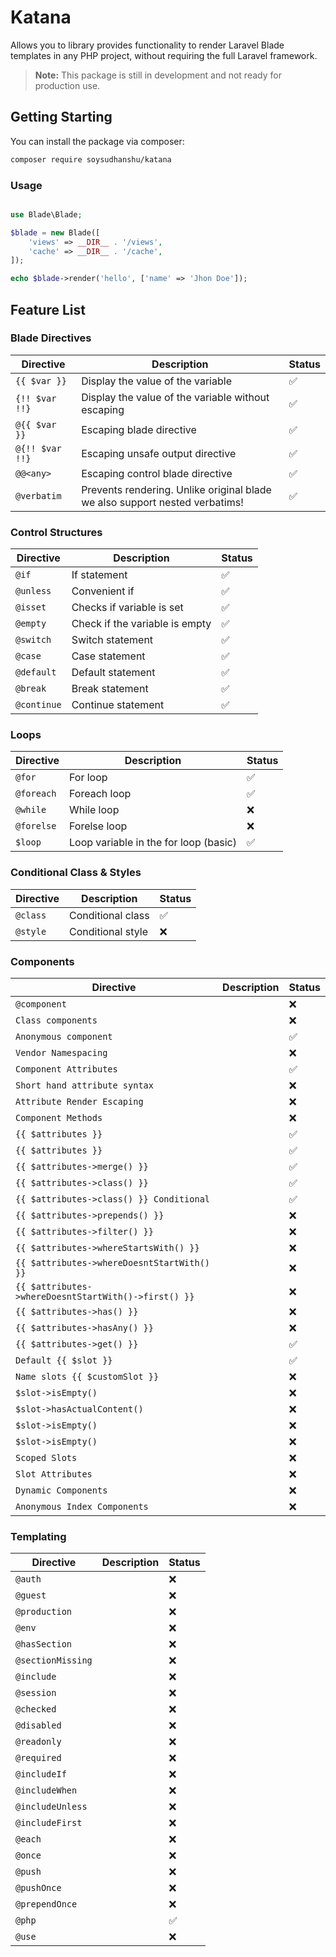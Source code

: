 # Katana

Allows you to library provides functionality to render Laravel Blade templates in any PHP project, without requiring the full Laravel framework.

> **Note:** This package is still in development and not ready for production use.

## Getting Starting

You can install the package via composer:

```bash
composer require soysudhanshu/katana
```

### Usage

```php

use Blade\Blade;

$blade = new Blade([
    'views' => __DIR__ . '/views',
    'cache' => __DIR__ . '/cache',
]);

echo $blade->render('hello', ['name' => 'Jhon Doe']);
```

## Feature List
### Blade Directives
| Directive | Description | Status
| --- | --- | --- |
|  `{{ $var }}` | Display the value of the variable | ✅ |
| `{!! $var !!}` | Display the value of the variable without escaping | ✅ |
| `@{{ $var }}` | Escaping blade directive | ✅ |
| `@{!! $var !!}` | Escaping unsafe output directive | ✅ |
| `@@<any>` | Escaping control blade directive | ✅ |
| `@verbatim` | Prevents rendering. Unlike original blade we also support nested verbatims! | ✅ |


### Control Structures
| Directive | Description | Status
| --- | --- | --- |
| `@if` | If statement | ✅ |
| `@unless` | Convenient if | ✅ |
| `@isset` | Checks if variable is set | ✅ |
| `@empty` | Check if the variable is empty | ✅ |
| `@switch` | Switch statement | ✅ |
| `@case` | Case statement | ✅ |
| `@default` | Default statement | ✅ |
| `@break` | Break statement | ✅ |
| `@continue` | Continue statement | ✅ |

### Loops
| Directive | Description | Status
| --- | --- | --- |
| `@for` | For loop | ✅ |
| `@foreach` | Foreach loop | ✅ |
| `@while` | While loop | ❌ |
| `@forelse` | Forelse loop | ❌ |
| `$loop` | Loop variable in the for loop (basic) | ✅ |

### Conditional Class & Styles
| Directive | Description | Status
| --- | --- | --- |
| `@class` | Conditional class | ✅ |
| `@style` | Conditional style | ❌ |

### Components
| Directive | Description | Status
|--|--|--|
|`@component`|  | ❌
| `Class components` |  | ❌
|`Anonymous component`|   | ✅
|`Vendor Namespacing`|  | ❌
|`Component Attributes`|  | ✅
|`Short hand attribute syntax`|  | ❌
|`Attribute Render Escaping`|  | ❌
|`Component Methods`|  | ❌
|`{{ $attributes }}`|  | ✅
|`{{ $attributes }}`|  | ✅
|`{{ $attributes->merge() }}`|  | ✅
|`{{ $attributes->class() }}`|  | ✅
|`{{ $attributes->class() }} Conditional`|  | ✅
|`{{ $attributes->prepends() }}`|  | ❌
|`{{ $attributes->filter() }}`|  | ❌
|`{{ $attributes->whereStartsWith() }}`|  | ❌
|`{{ $attributes->whereDoesntStartWith() }}`|  | ❌
|`{{ $attributes->whereDoesntStartWith()->first() }}`|  | ❌
|`{{ $attributes->has() }}`|  | ❌
|`{{ $attributes->hasAny() }}`|  | ❌
|`{{ $attributes->get() }}`|  | ✅
|`Default {{ $slot }}`|  | ✅
|`Name slots {{ $customSlot }}`|  | ❌
|`$slot->isEmpty()`|  | ❌
|`$slot->hasActualContent()`|  | ❌
|`$slot->isEmpty()`|  | ❌
|`$slot->isEmpty()`|  | ❌
|`Scoped Slots`|  | ❌
|`Slot Attributes`|  | ❌
|`Dynamic Components`|  | ❌
|`Anonymous Index Components`|  | ❌


### Templating
| Directive | Description | Status
|--|--|--|
| `@auth` | | ❌
| `@guest` | | ❌
| `@production` | | ❌
| `@env` | | ❌
| `@hasSection` | | ❌
| `@sectionMissing` | | ❌
| `@include` | | ❌
| `@session` | | ❌
| `@checked` | | ❌
| `@disabled` | | ❌
| `@readonly` | | ❌
| `@required` | | ❌
| `@includeIf` | | ❌
| `@includeWhen` | | ❌
| `@includeUnless` | | ❌
| `@includeFirst` | | ❌
| `@each` | | ❌
| `@once` | | ❌
| `@push` | | ❌
| `@pushOnce` | | ❌
| `@prependOnce` | | ❌
| `@php` | | ✅
| `@use` | | ❌
